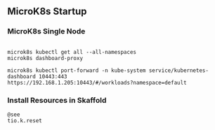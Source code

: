
## MicroK8s Startup
### MicroK8s Single Node 
```shell

microk8s kubectl get all --all-namespaces
microk8s dashboard-proxy

microk8s kubectl port-forward -n kube-system service/kubernetes-dashboard 10443:443
https://192.168.1.205:10443/#/workloads?namespace=default
```
### Install Resources in Skaffold
```
@see
tio.k.reset
```